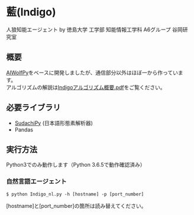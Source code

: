 # 藍(Indigo)
人狼知能エージェント by 徳島大学 工学部 知能情報工学科 A6グループ 谷岡研究室

## 概要
[AIWolfPy](https://github.com/k-harada/AIWolfPy)をベースに開発しましたが、通信部分以外はほぼ一から作っています。\
アルゴリズムの解説は[Indigoアルゴリズム概要.pdf](/doc/Indigoアルゴリズム概要.pdf)をご覧ください。

## 必要ライブラリ
+ [SudachiPy](https://github.com/WorksApplications/SudachiPy) (日本語形態素解析器)
+ Pandas

## 実行方法
Python3でのみ動作します（Python 3.6.5で動作確認済み）
### 自然言語エージェント
```
$ python Indigo_nl.py -h [hostname] -p [port_number]
```
[hostname]と[port_number]の箇所は読み替えてください。
